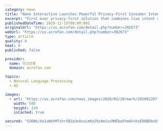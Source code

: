 ```yaml
---
category: news
title: "Nano Interactive Launches Powerful Privacy-First Consumer Intent Score Solution to Help Brands Target, Live, in the Post-Cookie World"
excerpt: "First ever privacy-first solution that combines live intent data with a comprehensive 15-point scoring modelNew solution uses machine learning and natural language processing to understand on-page sentiment and enhance targeting in real timeThis model uses more than just contextual data to target users according to brands’ marketing goalsLONDON--(BUSINESS WIRE)--Nano Interactive,"
publishedDateTime: 2020-12-15T08:00:00Z
originalUrl: "https://us.acrofan.com/detail.php?number=392673"
webUrl: "https://us.acrofan.com/detail.php?number=392673"
type: article
quality: 0
heat: 0
published: false

provider:
  name: 아크로팬
  domain: acrofan.com

topics:
  - Natural Language Processing
  - AI

images:
  - url: "https://us.acrofan.com/news_images/2020/02/20/mark/20200220712307.jpg"
    width: 580
    height: 339
    isCached: true

secured: "SSKWb/Xa1vWehM7sh+5B3zUe8uuLmKe29zAm1xcMHEbqYhmAVvhzEO6BDboUtAUOCeoQNKx5ON7ijVoVsidHLXTjA5h8ACvH0ms0pvJLPgDZOpx+HB6EhU2OfatzZ1Je+uuE5EkV3xr0d9eonRikeI1QA6Y479CWCDuT8FEnxuB8fk370uj3K99V701+xXUzYq5akt/iyoDv4N0Tn+s8m7iZiGROGnTkBKWUg1AsgRk/9rEq69JGUV6el+g9pZLBw/l1lmlZV8BiKc3dxouj2BHvJoWhyfaHVcSNOJt1u2yUalhL2c9MGvE6+DJzvNQkccXwFXj/yOp6sf+qfB4LzT0bVA16zNfSbU8uLPJUgRg=;xTHGxJohcXH71Q1niStj8g=="
---
```


